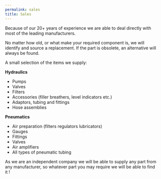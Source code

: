 ```yaml
---
permalink: sales
title: Sales
---
```


Because of our 20+ years of experience we are able to deal directly with most of the leading manufacturers.

No matter how old, or what make your required component is, we will identify and source a replacement. If the part is obsolete, an alternative will always be found.

A small selection of the items we supply:

__Hydraulics__
- Pumps
- Valves
- Filters
- Accessories (filler breathers, level indicators etc.)
- Adaptors, tubing and fittings
- Hose assemblies


__Pneumatics__
- Air preparation (filters regulators lubricators)
- Gauges
- Fittings
- Valves
- Air amplifiers
- All types of pneumatic tubing


As we are an independent company we will be able to supply any part from any manufacturer, so whatever part you may require we will be able to find it !